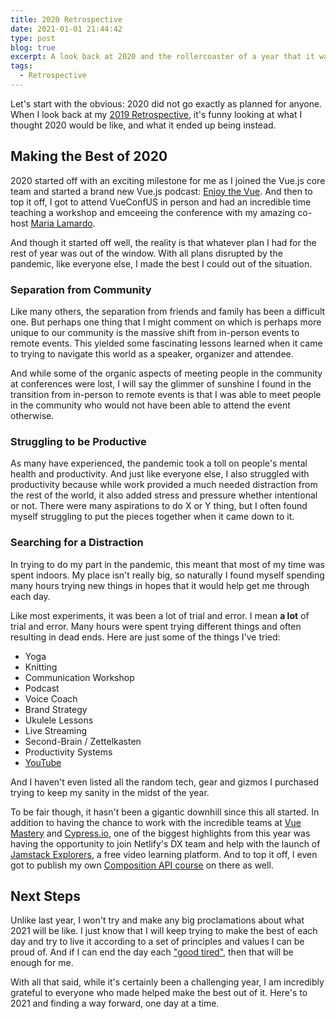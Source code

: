 ```yaml
---
title: 2020 Retrospective
date: 2021-01-01 21:44:42
type: post
blog: true
excerpt: A look back at 2020 and the rollercoaster of a year that it was.
tags:
  - Retrospective
---
```


Let's start with the obvious: 2020 did not go exactly as planned for anyone. When I look back at my [2019 Retrospective](https://akkireddy95.github.io/blog/2019-retrospective), it's funny looking at what I thought 2020 would be like, and what it ended up being instead.

## Making the Best of 2020

2020 started off with an exciting milestone for me as I joined the Vue.js core team and started a brand new Vue.js podcast: [Enjoy the Vue](https://www.enjoythevue.io). And then to top it off, I got to attend VueConfUS in person and had an incredible time teaching a workshop and emceeing the conference with my amazing co-host [Maria Lamardo](https://twitter.com/MariaLamardo).

<blog-image src="/images/2020/vueconfus-2020-dino.jpeg" alt="Maria and I in our dino costumes for VueConfUS 2020"></blog-image>

And though it started off well, the reality is that whatever plan I had for the rest of year was out of the window. With all plans disrupted by the pandemic, like everyone else, I made the best I could out of the situation.

### Separation from Community

Like many others, the separation from friends and family has been a difficult one. But perhaps one thing that I might comment on which is perhaps more unique to our community is the massive shift from in-person events to remote events. This yielded some fascinating lessons learned when it came to trying to navigate this world as a speaker, organizer and attendee.

And while some of the organic aspects of meeting people in the community at conferences were lost, I will say the glimmer of sunshine I found in the transition from in-person to remote events is that I was able to meet people in the community who would not have been able to attend the event otherwise.

### Struggling to be Productive

As many have experienced, the pandemic took a toll on people's mental health and productivity. And just like everyone else, I also struggled with productivity because while work provided a much needed distraction from the rest of the world, it also added stress and pressure whether intentional or not. There were many aspirations to do X or Y thing, but I often found myself struggling to put the pieces together when it came down to it.

### Searching for a Distraction

In trying to do my part in the pandemic, this meant that most of my time was spent indoors. My place isn't really big, so naturally I found myself spending many hours trying new things in hopes that it would help get me through each day.

Like most experiments, it was been a lot of trial and error. I mean **a lot** of trial and error. Many hours were spent trying different things and often resulting in dead ends. Here are just some of the things I've tried:

- Yoga
- Knitting
- Communication Workshop
- Podcast
- Voice Coach
- Brand Strategy
- Ukulele Lessons
- Live Streaming
- Second-Brain / Zettelkasten
- Productivity Systems
- [YouTube](https://www.youtube.com/Akkireddy)

And I haven't even listed all the random tech, gear and gizmos I purchased trying to keep my sanity in the midst of the year.

To be fair though, it hasn't been a gigantic downhill since this all started. In addition to having the chance to work with the incredible teams at [Vue Mastery](https://www.vuemastery.com/) and [Cypress.io](https://www.cypress.io/), one of the biggest highlights from this year was having the opportunity to join Netlify's DX team and help with the launch of [Jamstack Explorers](https://explorers.netlify.com/?utm_source=blog&utm_medium=explorers-bh&utm_campaign=devex), a free video learning platform. And to top it off, I even got to publish my own [Composition API course](https://explorers.netlify.com/learn/launching-with-composition-api?utm_source=twitter&utm_medium=mission-lca-bh&utm_campaign=devex) on there as well.

## Next Steps

Unlike last year, I won't try and make any big proclamations about what 2021 will be like. I just know that I will keep trying to make the best of each day and try to live it according to a set of principles and values I can be proud of. And if I can end the day each ["good tired"](https://www.youtube.com/watch?v=zbpoUWO3kA8), then that will be enough for me.

With all that said, while it's certainly been a challenging year, I am incredibly grateful to everyone who made helped make the best out of it. Here's to 2021 and finding a way forward, one day at a time.
